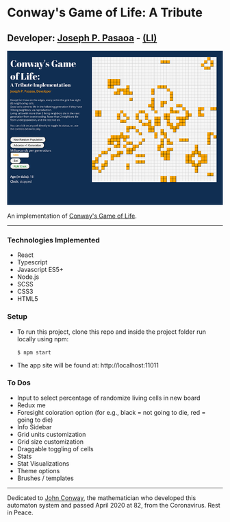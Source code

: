 # Conway's Game of Life: A Tribute

## Developer: [Joseph P. Pasaoa](https://github.com/joseph-p-pasaoa) - [(LI)](https://www.linkedin.com/in/josephpasaoa)

![screenshot](./static/20-0625-screencap.png)

An implementation of [Conway's Game of Life](https://en.wikipedia.org/wiki/Conway%27s_Game_of_Life).

---

### Technologies Implemented
+ React
+ Typescript
+ Javascript ES5+
+ Node.js
+ SCSS
+ CSS3
+ HTML5

### Setup
+ To run this project, clone this repo and inside the project folder run locally using npm:
  ```
  $ npm start
  ```
+ The app site will be found at: http://localhost:11011

### To Dos
- Input to select percentage of randomize living cells in new board
- Redux me
- Foresight coloration option (for e.g., black = not going to die, red = going to die)
- Info Sidebar
- Grid units customization
- Grid size customization
- Draggable toggling of cells
- Stats <!-- alive, deaths, births, etc. -->
- Stat Visualizations
- Theme options
- Brushes / templates

---

Dedicated to [John Conway](https://arstechnica.com/science/2020/04/john-conway-inventor-of-the-game-of-life-has-died-of-covid-19/), the mathematician who developed this automaton system and passed April 2020 at 82, from the Coronavirus. Rest in Peace.
